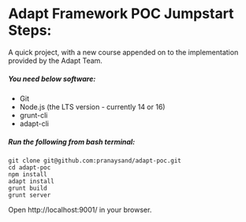 # Adapt Framework POC Jumpstart Steps:

A quick project, with a new course appended on to the implementation provided by the Adapt Team.

##### You need below software:

- Git
- Node.js (the LTS version - currently 14 or 16)
- grunt-cli
- adapt-cli

##### Run the following from bash terminal:
    git clone git@github.com:pranaysand/adapt-poc.git
    cd adapt-poc
    npm install
    adapt install
    grunt build
    grunt server


Open http://localhost:9001/ in your browser.
